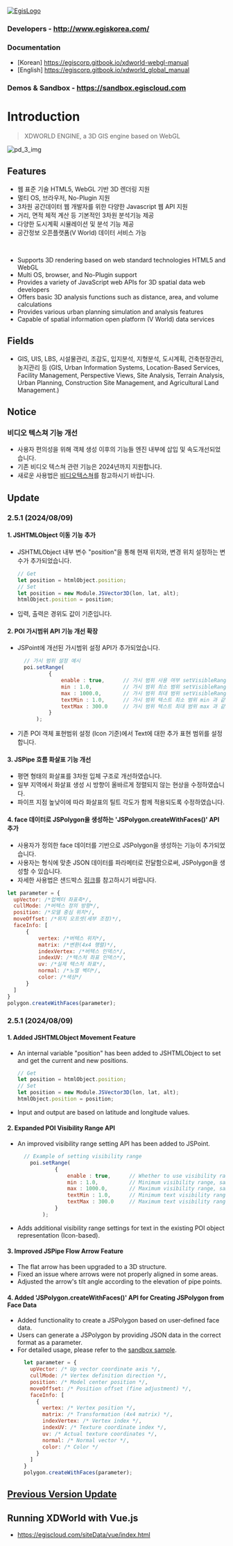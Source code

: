 [![EgisLogo](https://user-images.githubusercontent.com/82925313/160987075-ce7eada9-91ca-4b72-beb6-396e142f90a2.png)](http://www.egiskorea.com/)

### Developers - http://www.egiskorea.com/
### Documentation
  * [Korean] https://egiscorp.gitbook.io/xdworld-webgl-manual
  * [English] https://egiscorp.gitbook.io/xdworld_global_manual
### Demos & Sandbox - https://sandbox.egiscloud.com

# Introduction

> XDWORLD ENGINE, a 3D GIS engine based on WebGL

![pd_3_img](https://user-images.githubusercontent.com/82925313/160986727-f473c308-7881-4342-8c08-e31566d93a3b.png)

## Features
-   웹 표준 기술 HTML5, WebGL 기반 3D 렌더링 지원
-   멀티 OS, 브라우저, No-Plugin 지원
-   3차원 공간데이터 웹 개발자를 위한 다양한 Javascript 웹 API 지원
-   거리, 면적 체적 계산 등 기본적인 3차원 분석기능 제공
-   다양한 도시계획 시뮬레이션 및 분석 기능 제공
-   공간정보 오픈플랫폼(V World) 데이터 서비스 가능
<br>

-   Supports 3D rendering based on web standard technologies HTML5 and WebGL
-   Multi OS, browser, and No-Plugin support
-   Provides a variety of JavaScript web APIs for 3D spatial data web developers
-   Offers basic 3D analysis functions such as distance, area, and volume calculations
-   Provides various urban planning simulation and analysis features
-   Capable of spatial information open platform (V World) data services

## Fields

-   GIS, UIS, LBS, 시설물관리, 조감도, 입지분석, 지형분석, 도시계획, 건축현장관리, 농지관리 등
(GIS, Urban Information Systems, Location-Based Services, Facility Management, Perspective Views, Site Analysis, Terrain Analysis, Urban Planning, Construction Site Management, and Agricultural Land Management.)

## Notice

### 비디오 텍스쳐 기능 개선
* 사용자 편의성을 위해 객체 생성 이후의 기능들 엔진 내부에 삽입 및 속도개선되었습니다.
* 기존 비디오 텍스쳐 관련 기능은 2024년까지 지원합니다.
* 새로운 사용법은 [비디오텍스쳐](https://sandbox.egiscloud.com/code/main.do?id=object_video)를 참고하시기 바랍니다.

## Update

### 2.5.1 (2024/08/09)

#### 1. JSHTMLObject 이동 기능 추가
  * JSHTMLObject 내부 변수 "position"을 통해 현재 위치와, 변경 위치 설정하는 변수가 추가되었습니다.
    ``` javascript
    // Get
    let position = htmlObject.position;
    // Set
    let position = new Module.JSVector3D(lon, lat, alt);
    htmlObject.position = position;    
    ```
  * 입력, 출력은 경위도 값이 기준입니다.

#### 2. POI 가시범위 API 기능 개선 확장
  * JSPoint에 개선된 가시범위 설정 API가 추가되었습니다.
    ``` javascript
      // 가시 범위 설정 예시
      poi.setRange(
              {
                  enable : true,      // 가시 범위 사용 여부 setVisibleRange의 bEnable 파라메터와 동일
                  min : 1.0,          // 가시 범위 최소 범위 setVisibleRange의 dMin 파라메터와 동일
                  max : 1000.0,       // 가시 범위 최대 범위 setVisibleRange의 dMax 파라메터와 동일
                  textMin : 1.0,      // 가시 범위 텍스트 최소 범위 min 과 같거나 커야함
                  textMax : 300.0     // 가시 범위 텍스트 최대 범위 max 과 같거나 작아야함
              }
          );
    ```
  * 기존 POI 객체 표현범위 설정 (Icon 기준)에서 Text에 대한 추가 표현 범위를 설정합니다.

#### 3. JSPipe 흐름 화살표 기능 개선
  * 평면 형태의 화살표를 3차원 입체 구조로 개선하였습니다.
  * 일부 지역에서 화살표 생성 시 방향이 올바르게 정렬되지 않는 현상을 수정하였습니다.
  * 파이프 지점 높낮이에 따라 화살표의 틸트 각도가 함께 적용되도록 수정하였습니다.

#### 4. face 데이터로 JSPolygon을 생성하는 'JSPolygon.createWithFaces()' API 추가
  * 사용자가 정의한 face 데이터를 기반으로 JSPolygon을 생성하는 기능이 추가되었습니다.
  * 사용자는 형식에 맞춘 JSON 데이터를 파라메터로 전달함으로써, JSPolygon을 생성할 수 있습니다.
  * 자세한 사용법은 샌드박스 [링크](https://sandbox.egiscloud.com/code/main.do?id=object_faces_to_polygon)를 참고하시기 바랍니다.
  ``` javascript
let parameter = {
	upVector: /*업벡터 좌표축*/,
	cullMode: /*버텍스 정의 방향*/,
	position: /*모델 중심 위치*/,
	moveOffset: /*위치 오프셋(세부 조정)*/,
	faceInfo: [
		{
			vertex: /*버텍스 위치*/,
			matrix: /*변환(4x4 행렬)*/,
			indexVertex: /*버텍스 인덱스*/,
			indexUV: /*텍스처 좌표 인덱스*/,
			uv: /*실제 텍스처 좌표*/,
			normal: /*노멀 벡터*/,
			color: /*색상*/
		}
	]
}
polygon.createWithFaces(parameter);
  ```

### 2.5.1 (2024/08/09)

#### 1. Added JSHTMLObject Movement Feature
  * An internal variable "position" has been added to JSHTMLObject to set and get the current and new positions.
    ``` javascript
    // Get
    let position = htmlObject.position;
    // Set
    let position = new Module.JSVector3D(lon, lat, alt);
    htmlObject.position = position;    
    ```
  * Input and output are based on latitude and longitude values.

#### 2. Expanded POI Visibility Range API
  * An improved visibility range setting API has been added to JSPoint.
    ``` javascript
      // Example of setting visibility range
        poi.setRange(
                {
                    enable : true,      // Whether to use visibility range, same as bEnable parameter of setVisibleRange
                    min : 1.0,          // Minimum visibility range, same as dMin parameter of setVisibleRange
                    max : 1000.0,       // Maximum visibility range, same as dMax parameter of setVisibleRange
                    textMin : 1.0,      // Minimum text visibility range, must be equal to or greater than min
                    textMax : 300.0     // Maximum text visibility range, must be equal to or less than max
                }
            );
    ```
  * Adds additional visibility range settings for text in the existing POI object representation (Icon-based).

#### 3. Improved JSPipe Flow Arrow Feature
  * The flat arrow has been upgraded to a 3D structure.
  * Fixed an issue where arrows were not properly aligned in some areas.
  * Adjusted the arrow's tilt angle according to the elevation of pipe points.

#### 4. Added 'JSPolygon.createWithFaces()' API for Creating JSPolygon from Face Data
  * Added functionality to create a JSPolygon based on user-defined face data.
  * Users can generate a JSPolygon by providing JSON data in the correct format as a parameter.
  * For detailed usage, please refer to the [sandbox sample](https://sandbox.egiscloud.com/code/main.do?id=object_faces_to_polygon).
    ``` javascript
      let parameter = {
        upVector: /* Up vector coordinate axis */,
        cullMode: /* Vertex definition direction */,
        position: /* Model center position */,
        moveOffset: /* Position offset (fine adjustment) */,
        faceInfo: [
          {
            vertex: /* Vertex position */,
            matrix: /* Transformation (4x4 matrix) */,
            indexVertex: /* Vertex index */,
            indexUV: /* Texture coordinate index */,
            uv: /* Actual texture coordinates */,
            normal: /* Normal vector */,
            color: /* Color */
          }
        ]
      }
      polygon.createWithFaces(parameter);
    ```

## [Previous Version Update](https://egiscorp.gitbook.io/xdworld-webgl-manual/release)

## Running XDWorld with Vue.js
  * https://egiscloud.com/siteData/vue/index.html
